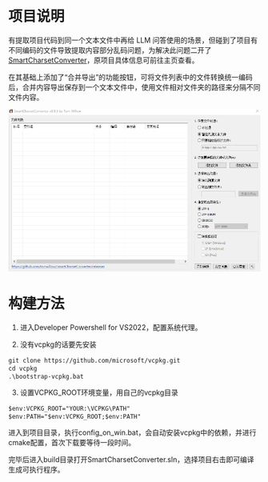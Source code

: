 # 项目说明

有提取项目代码到同一个文本文件中再给 LLM 问答使用的场景，但碰到了项目有不同编码的文件导致提取内容部分乱码问题，为解决此问题二开了 [SmartCharsetConverter](https://github.com/tomwillow/SmartCharsetConverter)，原项目具体信息可前往主页查看。

在其基础上添加了“合并导出”的功能按钮，可将文件列表中的文件转换统一编码后，合并内容导出保存到一个文本文件中，使用文件相对文件夹的路径来分隔不同文件内容。

![img](snapshot/merger.png "截图")

# 构建方法

1. 进入Developer Powershell for VS2022，配置系统代理。

2. 没有vcpkg的话要先安装
```
git clone https://github.com/microsoft/vcpkg.git
cd vcpkg
.\bootstrap-vcpkg.bat
```

3. 设置VCPKG_ROOT环境变量，用自己的vcpkg目录
```
$env:VCPKG_ROOT="YOUR:\VCPKG\PATH"
$env:PATH="$env:VCPKG_ROOT;$env:PATH"
```

进入到项目目录，执行config_on_win.bat，会自动安装vcpkg中的依赖，并进行cmake配置，首次下载要等待一段时间。

完毕后进入build目录打开SmartCharsetConverter.sln，选择项目右击即可编译生成可执行程序。
